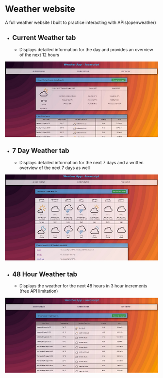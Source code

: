 # Weather website
A full weather website I built to practice interacting with APIs(openweather)

* ## Current Weather tab
  * Displays detailed information for the day and provides an overview of the next 12 hours

![Current Weather](https://github.com/Sieroslawski/weatherwebsite/blob/master/weather1.JPG)

* ## 7 Day Weather tab
  * Displays detailed information for the next 7 days and a written overview of the next 7 days as well
  
![Current Weather](https://github.com/Sieroslawski/weatherwebsite/blob/master/weather2.JPG)

* ## 48 Hour Weather tab
  * Displays the weather for the next 48 hours in 3 hour increments (free API limitation)
  
![Current Weather](https://github.com/Sieroslawski/weatherwebsite/blob/master/weather3.JPG)
